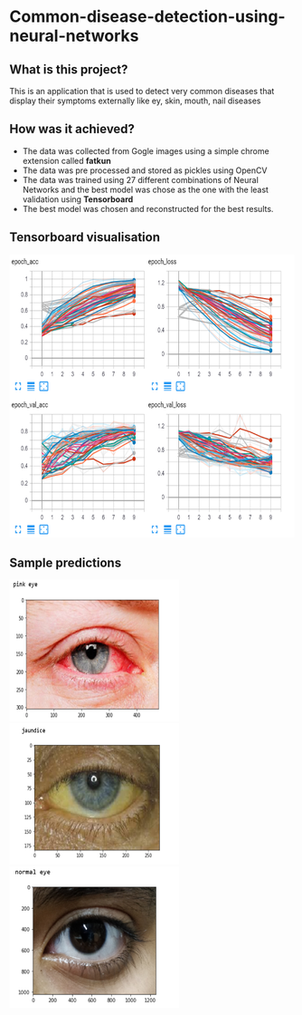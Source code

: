 # Common-disease-detection-using-neural-networks
## What is this project?
This is an application that is used to detect very common diseases that display their symptoms externally like ey, skin, mouth, nail diseases
## How was it achieved?
  * The data was collected from Gogle images using a simple chrome extension called **fatkun**
  * The data was pre processed and stored as pickles using OpenCV
  * The data was trained using 27 different combinations of Neural Networks and the best model was chose as the one with the least validation using **Tensorboard** 
  * The best model was chosen and reconstructed for the best results.
 ## Tensorboard visualisation
  <img src="readmeimages/tbclip.PNG" width="550" height="500">
 
 ## Sample predictions
 <img src="readmeimages/redeyepredicition.PNG" width="300" height="250">
<img src="readmeimages/jaundiceprediction.PNG" width="300" height="250">
<img src="readmeimages/normaleyepred.PNG" width="300" height="250">
